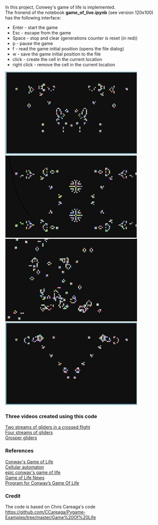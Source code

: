 In this project, Conwey's game of life is implemented.    
The fronend of the notebook **game_of_live.ipynb** (see version 120x100)    
has the following interface:   

* Enter - start the game
* Esc   - escape from the game 
* Space - stop and clear (generations counter is reset (in red))
* p     - pause the game
* f     - read the game initial position (opens the file dialog)
* w     - save the  game initial position to the file 
* click - create the cell in the current location
* right click - remove the cell in the current location 

![](images/two_stream_of_gliders_05.png) ![](images/four_streams_of_gliders_05.png)         
![](images/all_king_gliders_05.png) ![](images/two_stream_of_gliders_2_05.png)   

### Three videos created using this code

[Two streams of gliders in a crossed flight](https://www.youtube.com/watch?v=7PJ4_8lKbTQ)      
[Four streams of gliders](https://www.youtube.com/watch?v=G1je5jT7cEc)    
[Grosper gliders](https://www.youtube.com/watch?v=ZG0LpOL26QI)     

### References

[Conway's Game of Life](https://en.wikipedia.org/wiki/Conway%27s_Game_of_Life)    
[Cellular automaton](https://en.wikipedia.org/wiki/Cellular_automaton)    
[epic conway's game of life](https://www.youtube.com/watch?v=C2vgICfQawE)    
[Game of Life News](http://pentadecathlon.com/lifeNews/index.php)   
[Program for Conway’s Game Of Life](https://www.geeksforgeeks.org/program-for-conways-game-of-life/)    

### Credit

The code is based on Chris Careaga's code https://github.com/CCareaga/Pygame-Examples/tree/master/Game%20Of%20Life

